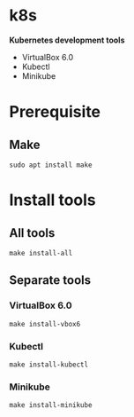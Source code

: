# k8s

**Kubernetes development tools**

* VirtualBox 6.0
* Kubectl
* Minikube

# Prerequisite

## Make

`sudo apt install make`

# Install tools

## All tools

`make install-all`

## Separate tools

### VirtualBox 6.0

`make install-vbox6`

### Kubectl

`make install-kubectl`

### Minikube

`make install-minikube`

